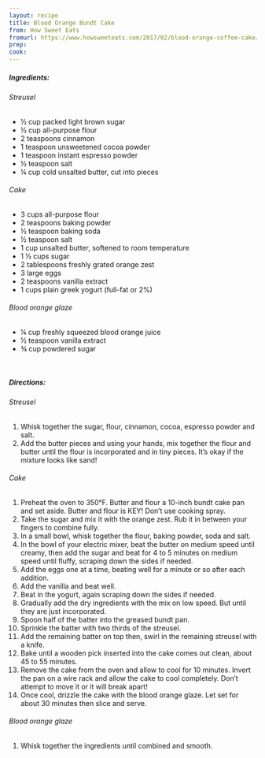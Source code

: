 ```yaml
---
layout: recipe
title: Blood Orange Bundt Cake
from: How Sweet Eats
fromurl: https://www.howsweeteats.com/2017/02/blood-orange-coffee-cake/
prep: 
cook: 
---
```


##### Ingredients:

###### Streusel

* ½ cup packed light brown sugar
* ½ cup all-purpose flour
* 2 teaspoons cinnamon
* 1 teaspoon unsweetened cocoa powder
* 1 teaspoon instant espresso powder
* ½ teaspoon salt
* ¼ cup cold unsalted butter, cut into pieces

###### Cake
* 3 cups all-purpose flour
* 2 teaspoons baking powder
* ½ teaspoon baking soda
* ½ teaspoon salt
* 1 cup unsalted butter, softened to room temperature
* 1 ½ cups sugar
* 2 tablespoons freshly grated orange zest
* 3 large eggs
* 2 teaspoons vanilla extract
* 1 cups plain greek yogurt (full-fat or 2%)

###### Blood orange glaze
* ¼ cup freshly squeezed blood orange juice
* ½ teaspoon vanilla extract
* ¾ cup powdered sugar


<br>

##### Directions:

###### Streusel
1. Whisk together the sugar, flour, cinnamon, cocoa, espresso powder and salt. 
2. Add the butter pieces and using your hands, mix together the flour and butter until the flour is incorporated and in tiny pieces. It’s okay if the mixture looks like sand!

###### Cake
1. Preheat the oven to 350°F. Butter and flour a 10-inch bundt cake pan and set aside. Butter and flour is KEY! Don’t use cooking spray.
2. Take the sugar and mix it with the orange zest. Rub it in between your fingers to combine fully.
3. In a small bowl, whisk together the flour, baking powder, soda and salt. 
4. In the bowl of your electric mixer, beat the butter on medium speed until creamy, then add the sugar and beat for 4 to 5 minutes on medium speed until fluffy, scraping down the sides if needed. 
5. Add the eggs one at a time, beating well for a minute or so after each addition. 
6. Add the vanilla and beat well. 
7. Beat in the yogurt, again scraping down the sides if needed.
8. Gradually add the dry ingredients with the mix on low speed. But until they are just incorporated. 
9. Spoon half of the batter into the greased bundt pan. 
10. Sprinkle the batter with two thirds of the streusel. 
11. Add the remaining batter on top then, swirl in the remaining streusel with a knife. 
12. Bake until a wooden pick inserted into the cake comes out clean, about 45 to 55 minutes.
13. Remove the cake from the oven and allow to cool for 10 minutes. Invert the pan on a wire rack and allow the cake to cool completely. Don’t attempt to move it or it will break apart!
14. Once cool, drizzle the cake with the blood orange glaze. Let set for about 30 minutes then slice and serve.

###### Blood orange glaze

1. Whisk together the ingredients until combined and smooth.
